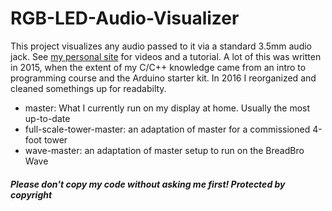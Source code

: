 # RGB-LED-Audio-Visualizer

This project visualizes any audio passed to it via a standard 3.5mm audio jack. See [my personal site](https://robbieculkin.wordpress.com) for videos and a tutorial. A lot of this was written in 2015, when the extent of my C/C++ knowledge came from an intro to programming course and the Arduino starter kit. In 2016 I reorganized and cleaned somethings up for readabilty.

* master: What I currently run on my display at home. Usually the most up-to-date
* full-scale-tower-master: an adaptation of master for a commissioned 4-foot tower
* wave-master: an adaptation of master setup to run on the BreadBro Wave

##### Please don't copy my code without asking me first! Protected by copyright
